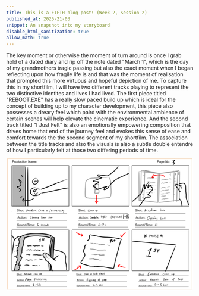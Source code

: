 ```yaml
---
title: This is a FIFTH blog post! (Week 2, Session 2)
published_at: 2025-21-03
snippet: An snapshot into my storyboard
disable_html_sanitization: true
allow_math: true
---
```


The key moment or otherwise the moment of turn around is once I grab hold of a dated diary and rip off the note dated "March 1", which is the day of my grandmothers tragic passing but also the exact moment when I began reflecting upon how fragile life is and that was the moment of realisation that prompted this more virtuous and hopeful depiction of me. To capture this in my shortfilm, I will have two different tracks playing to represent the two distinctive identites and lives I had lived. The first piece titled "REBOOT.EXE" has a really slow paced build up which is ideal for the concept of building up to my character development, this piece also possesses a dreary feel which paird with the environmental ambience of certain scenes will help elevate the cinematic experience. And the second track titled "I Just Felt" is also an emotionally empowering composition that drives home that end of the journey feel and evokes this sense of ease and comfort towards the the second segment of my shortfilm. The association between the title tracks and also the visuals is also a subtle double entendre of how I particularly felt at those two differing periods of time. 


![Storyb3](/static/w01s1/s3.webp) 


